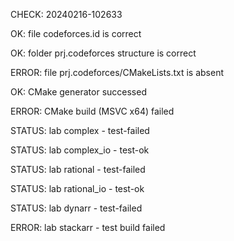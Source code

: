 CHECK: 20240216-102633
OK: file codeforces.id is correct
OK: folder prj.codeforces structure is correct
ERROR: file prj.codeforces/CMakeLists.txt is absent
OK: CMake generator successed
ERROR: CMake build (MSVC x64) failed
STATUS: lab complex - test-failed
STATUS: lab complex_io - test-ok
STATUS: lab rational - test-failed
STATUS: lab rational_io - test-ok
STATUS: lab dynarr - test-failed
ERROR: lab stackarr - test build failed
